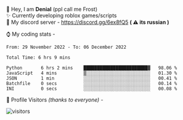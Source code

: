 🤚 Hey, I am **Denial** (ppl call me Frost)  
✨ Currently developing roblox games/scripts  
💎  My discord server - https://discord.gg/6ex8fQ5 **( ⚠ its russian )**  

⌚ My coding stats -

<!--START_SECTION:waka-->

```text
From: 29 November 2022 - To: 06 December 2022

Total Time: 6 hrs 9 mins

Python       6 hrs 2 mins    ████████████████████████▓   98.06 %
JavaScript   4 mins          ▒░░░░░░░░░░░░░░░░░░░░░░░░   01.30 %
JSON         1 min           ░░░░░░░░░░░░░░░░░░░░░░░░░   00.41 %
Batchfile    0 secs          ░░░░░░░░░░░░░░░░░░░░░░░░░   00.14 %
INI          0 secs          ░░░░░░░░░░░░░░░░░░░░░░░░░   00.08 %
```

<!--END_SECTION:waka-->

🧥 Profile Visitors *(thanks to everyone)* -  
  
![visitors](https://visitor-badge.glitch.me/badge?page_id=FrostX-Official.FrostX-Official)
